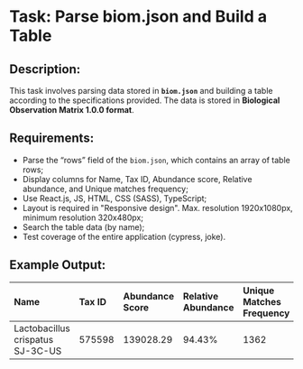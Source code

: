 # Task: Parse biom.json and Build a Table

## Description:

This task involves parsing data stored in **`biom.json`** and building a table according to the specifications provided. The data is stored in **Biological Observation Matrix 1.0.0 format**.

## Requirements:

- Parse the “rows” field of the `biom.json`, which contains an array of table rows;
- Display columns for Name, Tax ID, Abundance score, Relative abundance, and Unique matches frequency;
- Use React.js, JS, HTML, CSS (SASS), TypeScript;
- Layout is required in "Responsive design". Max. resolution 1920x1080px, minimum resolution 320x480px;
- Search the table data (by name);
- Test coverage of the entire application (cypress, joke).

## Example Output:

| Name                             | Tax ID | Abundance Score | Relative Abundance | Unique Matches Frequency |
| :------------------------------- | :----- | :-------------- | :----------------- | :----------------------- |
| Lactobacillus crispatus SJ-3C-US | 575598 | 139028.29       | 94.43%             | 1362                     |
